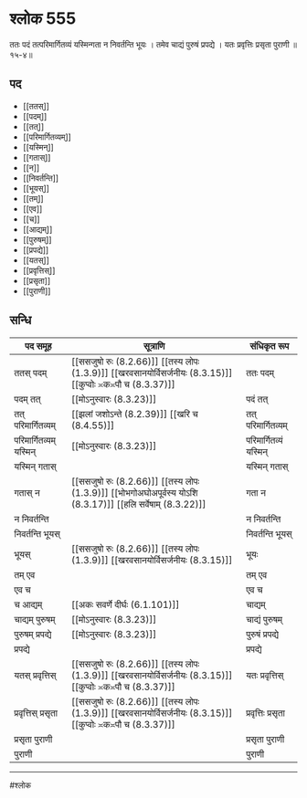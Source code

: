 # श्लोक 555

ततः पदं तत्परिमार्गितव्यं
यस्मिन्गता न निवर्तन्ति भूयः ।
तमेव चाद्यं पुरुषं प्रपद्ये ।
यतः प्रवृत्तिः प्रसृता पुराणी ॥ १५-४॥


## पद 

- [[ततस्]]
- [[पदम्]]
- [[तत्]]
- [[परिमार्गितव्यम्]]
- [[यस्मिन्]]
- [[गतास्]]
- [[न]]
- [[निवर्तन्ति]]
- [[भूयस्]]
- [[तम्]]
- [[एव]]
- [[च]]
- [[आद्यम्]]
- [[पुरुषम्]]
- [[प्रपद्ये]]
- [[यतस्]]
- [[प्रवृत्तिस्]]
- [[प्रसृता]]
- [[पुराणी]]

## सन्धि

| पद समूह | सूत्राणि | संधिकृत रूप |
| ----- | ----- | ----- |
| ततस् पदम् |  [[ससजुषो रुः (8.2.66)]] [[तस्य लोपः (1.3.9)]] [[खरवसानयोर्विसर्जनीयः (8.3.15)]] [[कुप्वोः ≍क≍पौ च (8.3.37)]] | ततः पदम् |
| पदम् तत् |  [[मोऽनुस्वारः (8.3.23)]] | पदं तत् |
| तत् परिमार्गितव्यम् |  [[झलां जशोऽन्ते (8.2.39)]] [[खरि च (8.4.55)]] | तत् परिमार्गितव्यम् |
| परिमार्गितव्यम् यस्मिन् |  [[मोऽनुस्वारः (8.3.23)]] | परिमार्गितव्यं यस्मिन् |
| यस्मिन् गतास् |  | यस्मिन् गतास् |
| गतास् न |  [[ससजुषो रुः (8.2.66)]] [[तस्य लोपः (1.3.9)]] [[भोभगोअघोअपूर्वस्य योऽशि (8.3.17)]] [[हलि सर्वेषाम् (8.3.22)]] | गता न |
| न निवर्तन्ति |  | न निवर्तन्ति |
| निवर्तन्ति भूयस् |  | निवर्तन्ति भूयस् |
| भूयस् |  [[ससजुषो रुः (8.2.66)]] [[तस्य लोपः (1.3.9)]] [[खरवसानयोर्विसर्जनीयः (8.3.15)]] | भूयः |
| तम् एव |  | तम् एव |
| एव च |  | एव च |
| च आद्यम् |  [[अकः सवर्णे दीर्घः (6.1.101)]] | चाद्यम् |
| चाद्यम् पुरुषम् |  [[मोऽनुस्वारः (8.3.23)]] | चाद्यं पुरुषम् |
| पुरुषम् प्रपद्ये |  [[मोऽनुस्वारः (8.3.23)]] | पुरुषं प्रपद्ये |
| प्रपद्ये |  | प्रपद्ये |
| यतस् प्रवृत्तिस् |  [[ससजुषो रुः (8.2.66)]] [[तस्य लोपः (1.3.9)]] [[खरवसानयोर्विसर्जनीयः (8.3.15)]] [[कुप्वोः ≍क≍पौ च (8.3.37)]] | यतः प्रवृत्तिस् |
| प्रवृत्तिस् प्रसृता |  [[ससजुषो रुः (8.2.66)]] [[तस्य लोपः (1.3.9)]] [[खरवसानयोर्विसर्जनीयः (8.3.15)]] [[कुप्वोः ≍क≍पौ च (8.3.37)]] | प्रवृत्तिः प्रसृता |
| प्रसृता पुराणी |  | प्रसृता पुराणी |
| पुराणी |  | पुराणी |


---

#श्लोक